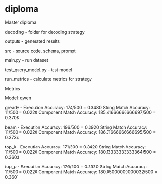 # diploma
Master diploma

decoding - folder for decoding strategy

outputs - generated results

src - source code, schema, prompt

main.py - run dataset

test_query_model.py - test model

run_metrics - calculate metrics for strategy 


Metrics

Model: qwen

gready - 
Execution Accuracy: 174/500 = 0.3480
String Match Accuracy: 11/500 = 0.0220
Component Match Accuracy: 185.41666666666697/500 = 0.3708

beam -
Execution Accuracy: 196/500 = 0.3920
String Match Accuracy: 11/500 = 0.0220
Component Match Accuracy: 186.71666666666695/500 = 0.3734

top_k - 
Execution Accuracy: 171/500 = 0.3420
String Match Accuracy: 11/500 = 0.0220
Component Match Accuracy: 180.13333333333364/500 = 0.3603

top_p -
Execution Accuracy: 176/500 = 0.3520
String Match Accuracy: 11/500 = 0.0220
Component Match Accuracy: 180.05000000000032/500 = 0.3601
